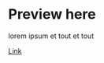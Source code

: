 # Preview here
lorem ipsum et tout et tout

[Link](https://rfayard.github.io/dnd5e-quickref/index.html)
<!--stackedit_data:
eyJoaXN0b3J5IjpbMjc2Mjk2NDEwLDU2OTg5NDQ0MiwtMzMyND
U1MzYzXX0=
-->